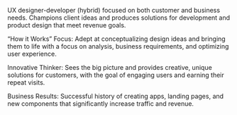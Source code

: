 UX designer-developer (hybrid) focused on both customer and business needs. Champions client ideas and produces solutions for development and product design that meet revenue goals.

“How it Works” Focus: Adept at conceptualizing design ideas and bringing them to life with a focus on analysis, business requirements, and optimizing user experience.

Innovative Thinker: Sees the big picture and provides creative, unique solutions for customers, with the goal of engaging users and earning their repeat visits.

Business Results: Successful history of creating apps, landing pages, and new components that significantly increase traffic and revenue.


